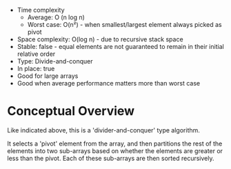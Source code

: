 - Time complexity
    - Average: O (n log n)
    - Worst case: O(n²) - when smallest/largest element always picked as pivot
- Space complexity: O(log n) - due to recursive stack space
- Stable: false - equal elements are not guaranteed to remain in their initial relative order
- Type: Divide-and-conquer
- In place: true
- Good for large arrays
- Good when average performance matters more than worst case

# Conceptual Overview

Like indicated above, this is a 'divider-and-conquer' type algorithm. 

It selects a 'pivot' element from the array, and then partitions the rest of the elements into two sub-arrays based on whether the elements are greater or less than the pivot. Each of these sub-arrays are then sorted recursively.


